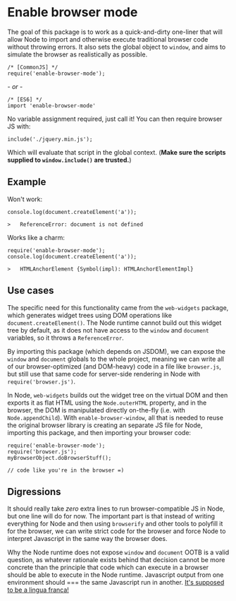 # Enable browser mode

The goal of this package is to work as a quick-and-dirty one-liner that will allow Node to import and otherwise execute traditional browser code without throwing errors.  It also sets the global object to `window`, and aims to simulate the browser as realistically as possible.

```
/* [CommonJS] */
require('enable-browser-mode');
```
*- or -*
```
/* [ES6] */
import 'enable-browser-mode'
```

No variable assignment required, just call it! You can then require browser JS with:
```
include('./jquery.min.js');
```

Which will evaluate that script in the global context. (**Make sure the scripts supplied to `window.include()` are trusted.**) 

## Example
Won't work:

```
console.log(document.createElement('a'));

>   ReferenceError: document is not defined
```

Works like a charm:
```
require('enable-browser-mode');
console.log(document.createElement('a'));

>   HTMLAnchorElement {Symbol(impl): HTMLAnchorElementImpl}
```

## Use cases
The specific need for this functionality came from the `web-widgets` package, which generates widget trees using DOM operations like `document.createElement()`.  The Node runtime cannot build out this widget tree by default, as it does not have access to the `window` and `document` variables, so it throws a `ReferenceError`.

By importing this package (which depends on JSDOM), we can expose the `window` and `document` globals to the whole project, meaning we can write all of our browser-optimized (and DOM-heavy) code in a file like `browser.js`, but still use that same code for server-side rendering in Node with `require('browser.js')`. 

 In Node, `web-widgets` builds out the widget tree on the virtual DOM and then exports it as flat HTML using the `Node.outerHTML` property, and in the browser, the DOM is manipulated directly on-the-fly (i.e. with `Node.appendChild`). With `enable-browser-window`, all that is needed to reuse the original browser library is creating an separate JS file for Node, importing this package, and then importing your browser code:
 ```
 require('enable-browser-mode');
 require('browser.js');
 myBrowserObject.doBrowserStuff(); 

 // code like you're in the browser =)
 ```

## Digressions
It should really take *zero* extra lines to run browser-compatible JS in Node, but one line will do for now. The important part is that instead of writing everything for Node and then using `browserify` and other tools to polyfill it for the browser, we can write strict code for the browser and force Node to interpret Javascript in the same way the browser does.  

Why the Node runtime does not expose `window` and `document` OOTB is a valid question, as whatever rationale exists behind that decision cannot be more concrete than the principle that code which can execute in a browser should be able to execute in the Node runtime. Javascript output from one environment should === the same Javascript run in another. [It's supposed to be a lingua franca!](https://i.imgur.com/TwkD81I.jpeg)
